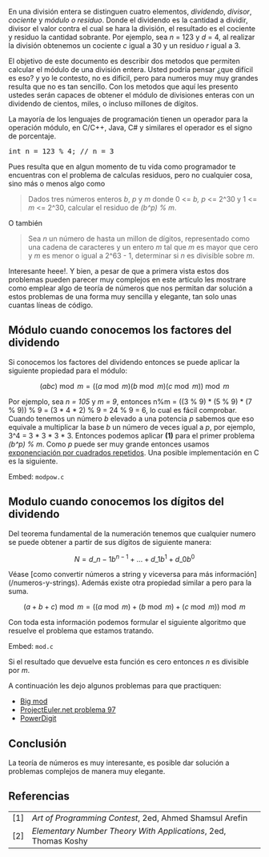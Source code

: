 
<p>En una división entera se distinguen cuatro elementos, <em>dividendo</em>, <em>divisor</em>, <em>cociente</em> y <em>módulo o residuo</em>. Donde el dividendo es la cantidad a dividir, divisor el valor contra el cual se hara la división, el resultado es el cociente y residuo la cantidad sobrante. Por ejemplo, sea <em>n</em> = 123 y <em>d</em> = 4, al realizar la división obtenemos un cociente <em>c</em> igual a 30 y un residuo <em>r</em> igual a 3.</p>

<p>El objetivo de este documento es describir dos metodos que permiten calcular el módulo de una división entera. Usted podría pensar ¿que difícil es eso? y yo le contesto, no es dificil, pero para numeros muy muy grandes resulta que no es tan sencillo. Con los metodos que aquí les presento ustedes serán capaces de obtener el módulo de divisiones enteras con un dividendo de cientos, miles, o incluso millones de dígitos.</p>

<p>La mayoría de los lenguajes de programación tienen un operador para la operación módulo, en C/C++, Java, C# y similares el operador es el signo de porcentaje.</p>

<pre lang="c">int n = 123 % 4; // n = 3</pre>

<p>Pues resulta que en algun momento de tu vida como programador te encuentras con el problema de calculas residuos, pero no cualquier cosa, sino más o menos algo como </p>

<blockquote>
  Dados tres números enteros <em>b</em>, <em>p</em> y <em>m</em> donde 0 <= <em>b, p</em> <= 2^30 y 1 <= <em>m</em> <= 2^30, calcular el residuo de <em>(b^p) % m</em>.
</blockquote>

<p>O también</p>

<blockquote>
  Sea <em>n</em> un número de hasta un millon de dígitos, representado como una cadena de caracteres y un entero <em>m</em> tal que <em>m</em> es mayor que cero y <em>m</em> es menor o igual a 2^63 - 1, determinar si <em>n</em> es divisible sobre <em>m</em>.
</blockquote>

<p>Interesante heee!. Y bien, a pesar de que a primera vista estos dos problemas pueden parecer muy complejos en este artículo les mostrare como emplear algo de teoría de números que nos permitan dar solución a estos problemas de una forma muy sencilla y elegante, tan solo unas cuantas líneas de código.</p>

## Módulo cuando conocemos los factores del dividendo

<p>Si conocemos los factores del dividendo entonces se puede aplicar la siguiente propiedad para el módulo:</p>

$$(abc) \bmod m = ((a \bmod m)(b \bmod m)(c\bmod m))\bmod m$$

<p>Por ejemplo, sea <em>n = 105</em> y <em>m = 9</em>, entonces n%m = ((3 % 9) * (5 % 9) * (7 % 9)) % 9 = (3 * 4 * 2) % 9 = 24 % 9 = 6, lo cual es fácil comprobar. Cuando tenemos un número <em>b</em> elevado a una potencia <em>p</em> sabemos que eso equivale a multiplicar la base <em>b</em> un número de veces igual a <em>p</em>, por ejemplo, 3^4 = 3 * 3 * 3 * 3. Entonces podemos aplicar <strong>(1)</strong> para el primer problema <em>(b^p) % m</em>. Como <em>p</em> puede ser muy grande entonces usamos <a href="/recursion" target="_blank">exponenciación por cuadrados repetidos</a>. Una posible implementación en C es la siguiente.</p>

Embed: `modpow.c`

## Modulo cuando conocemos los dígitos del dividendo

<p>Del teorema fundamental de la numeración tenemos que cualquier numero se puede obtener a partir de sus dígitos de siguiente manera:</p>

$$N=d\_{n-1}b^{n-1} +...+ d\_{1}b^{1} + d\_{0}b^{0}$$

<p>Véase [como convertir números a string y viceversa para más información](/numeros-y-strings). Además existe otra propiedad similar a  pero para la suma.</p>

$$(a + b + c) \bmod m = ((a \bmod m) + (b \bmod m) + (c \bmod m)) \bmod m$$

<p>Con toda esta información podemos formular el siguiente algoritmo que resuelve el problema que estamos tratando.</p>

Embed: `mod.c`

<p>Si el resultado que devuelve esta función es cero entonces <em>n</em> es divisible por <em>m</em>.</p>

<p>A continuación les dejo algunos problemas para que practiquen:</p>

<ul>
  <li><a href="http://uva.onlinejudge.org/index.php?option=com_onlinejudge&Itemid=8&category=5&page=show_problem&problem=310" target="_blank">Big mod</a></li>
  <li><a href="http://projecteuler.net/problem=97" target="_blank">ProjectEuler.net problema 97</a></li>
  <li><a href="http://community.topcoder.com/stat?c=problem_statement&pm=4515" target="_target">PowerDigit</a></li>
</ul></li>

## Conclusión

<p>La teoría de números es muy interesante, es posible dar solución a problemas complejos de manera muy elegante.</p>

## Referencias

<table border="0">
<tr><td>[1]</td><td><em>Art of Programming Contest</em>, 2ed, Ahmed Shamsul Arefin</td></tr>
<tr><td>[2]</td><td><em>Elementary Number Theory With Applications</em>, 2ed, Thomas Koshy</td></tr>
</table>

